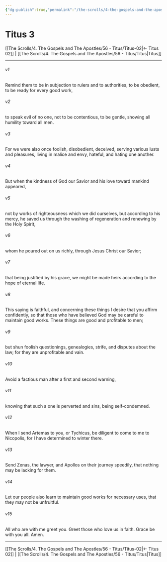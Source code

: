 ```yaml
---
{"dg-publish":true,"permalink":"/the-scrolls/4-the-gospels-and-the-apostles/56-titus/titus-03/","tags":["#TheScrolls","#GospelsApostles"]}
---
```



# Titus 3

[[The Scrolls/4. The Gospels and The Apostles/56 - Titus/Titus-02\|← Titus 02]] | [[The Scrolls/4. The Gospels and The Apostles/56 - Titus/Titus\|Titus]]
***



###### v1 
Remind them to be in subjection to rulers and to authorities, to be obedient, to be ready for every good work, 

###### v2 
to speak evil of no one, not to be contentious, to be gentle, showing all humility toward all men. 

###### v3 
For we were also once foolish, disobedient, deceived, serving various lusts and pleasures, living in malice and envy, hateful, and hating one another. 

###### v4 
But when the kindness of God our Savior and his love toward mankind appeared, 

###### v5 
not by works of righteousness which we did ourselves, but according to his mercy, he saved us through the washing of regeneration and renewing by the Holy Spirit, 

###### v6 
whom he poured out on us richly, through Jesus Christ our Savior; 

###### v7 
that being justified by his grace, we might be made heirs according to the hope of eternal life. 

###### v8 
This saying is faithful, and concerning these things I desire that you affirm confidently, so that those who have believed God may be careful to maintain good works. These things are good and profitable to men; 

###### v9 
but shun foolish questionings, genealogies, strife, and disputes about the law; for they are unprofitable and vain. 

###### v10 
Avoid a factious man after a first and second warning, 

###### v11 
knowing that such a one is perverted and sins, being self-condemned. 

###### v12 
When I send Artemas to you, or Tychicus, be diligent to come to me to Nicopolis, for I have determined to winter there. 

###### v13 
Send Zenas, the lawyer, and Apollos on their journey speedily, that nothing may be lacking for them. 

###### v14 
Let our people also learn to maintain good works for necessary uses, that they may not be unfruitful. 

###### v15 
All who are with me greet you. Greet those who love us in faith. Grace be with you all. Amen.

***
[[The Scrolls/4. The Gospels and The Apostles/56 - Titus/Titus-02\|← Titus 02]] | [[The Scrolls/4. The Gospels and The Apostles/56 - Titus/Titus\|Titus]]
